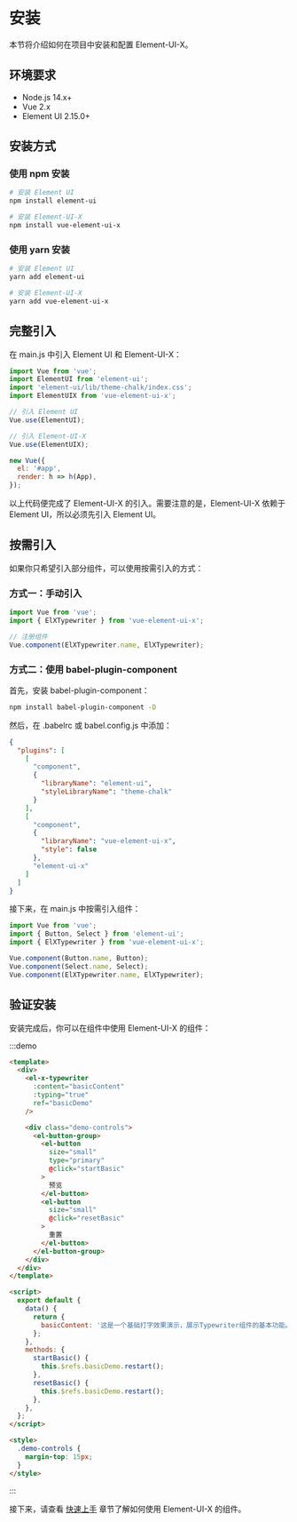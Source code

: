# 安装

本节将介绍如何在项目中安装和配置 Element-UI-X。

## 环境要求

- Node.js 14.x+
- Vue 2.x
- Element UI 2.15.0+

## 安装方式

### 使用 npm 安装

```bash
# 安装 Element UI
npm install element-ui

# 安装 Element-UI-X
npm install vue-element-ui-x
```

### 使用 yarn 安装

```bash
# 安装 Element UI
yarn add element-ui

# 安装 Element-UI-X
yarn add vue-element-ui-x
```

## 完整引入

在 main.js 中引入 Element UI 和 Element-UI-X：

```js
import Vue from 'vue';
import ElementUI from 'element-ui';
import 'element-ui/lib/theme-chalk/index.css';
import ElementUIX from 'vue-element-ui-x';

// 引入 Element UI
Vue.use(ElementUI);

// 引入 Element-UI-X
Vue.use(ElementUIX);

new Vue({
  el: '#app',
  render: h => h(App),
});
```

以上代码便完成了 Element-UI-X 的引入。需要注意的是，Element-UI-X 依赖于 Element UI，所以必须先引入 Element UI。

## 按需引入

如果你只希望引入部分组件，可以使用按需引入的方式：

### 方式一：手动引入

```js
import Vue from 'vue';
import { ElXTypewriter } from 'vue-element-ui-x';

// 注册组件
Vue.component(ElXTypewriter.name, ElXTypewriter);
```

### 方式二：使用 babel-plugin-component

首先，安装 babel-plugin-component：

```bash
npm install babel-plugin-component -D
```

然后，在 .babelrc 或 babel.config.js 中添加：

```json
{
  "plugins": [
    [
      "component",
      {
        "libraryName": "element-ui",
        "styleLibraryName": "theme-chalk"
      }
    ],
    [
      "component",
      {
        "libraryName": "vue-element-ui-x",
        "style": false
      },
      "element-ui-x"
    ]
  ]
}
```

接下来，在 main.js 中按需引入组件：

```js
import Vue from 'vue';
import { Button, Select } from 'element-ui';
import { ElXTypewriter } from 'vue-element-ui-x';

Vue.component(Button.name, Button);
Vue.component(Select.name, Select);
Vue.component(ElXTypewriter.name, ElXTypewriter);
```

## 验证安装

安装完成后，你可以在组件中使用 Element-UI-X 的组件：

:::demo

```html
<template>
  <div>
    <el-x-typewriter
      :content="basicContent"
      :typing="true"
      ref="basicDemo"
    />

    <div class="demo-controls">
      <el-button-group>
        <el-button
          size="small"
          type="primary"
          @click="startBasic"
        >
          预览
        </el-button>
        <el-button
          size="small"
          @click="resetBasic"
        >
          重置
        </el-button>
      </el-button-group>
    </div>
  </div>
</template>

<script>
  export default {
    data() {
      return {
        basicContent: '这是一个基础打字效果演示，展示Typewriter组件的基本功能。',
      };
    },
    methods: {
      startBasic() {
        this.$refs.basicDemo.restart();
      },
      resetBasic() {
        this.$refs.basicDemo.restart();
      },
    },
  };
</script>

<style>
  .demo-controls {
    margin-top: 15px;
  }
</style>
```

:::

接下来，请查看 [快速上手](./quickstart.md) 章节了解如何使用 Element-UI-X 的组件。
